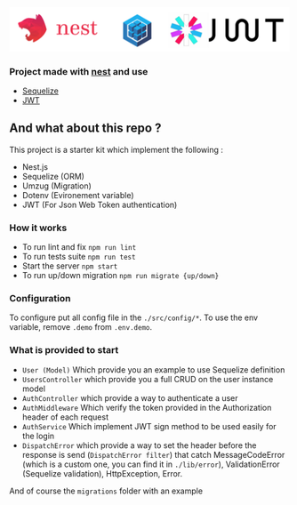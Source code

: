 ![Nest](assets/logo.png)

### Project made with [nest](https://github.com/kamilmysliwiec/nest/blob/master/Readme.md) and use

- [Sequelize](https://github.com/sequelize/sequelize) 
- [JWT](https://jwt.io/) 

## And what about this repo ?

This project is a starter kit which implement the following :

- Nest.js
- Sequelize (ORM)
- Umzug (Migration)
- Dotenv (Evironement variable)
- JWT (For Json Web Token authentication) 

 ### How it works
 
- To run lint and fix `npm run lint`
- To run tests suite `npm run test`
- Start the server `npm start`
- To run up/down migration `npm run migrate {up/down}`

### Configuration

To configure put all config file in the `./src/config/*`.
To use the env variable, remove `.demo` from `.env.demo`.

### What is provided to start

- `User (Model)` Which provide you an example to use Sequelize definition 
- `UsersController` which provide you a full CRUD on the user instance model
- `AuthController` which provide a way to authenticate a user
- `AuthMiddleware` Which verify the token provided in the Authorization header of each request
- `AuthService` Which implement JWT sign method to be used easily for the login 
- `DispatchError` which provide a way to set the header before the response is send (`DispatchError filter`)
that catch MessageCodeError (which is a custom one, you can find it in `./lib/error`), ValidationError (Sequelize validation), HttpException, Error.

And of course the `migrations` folder with an example

